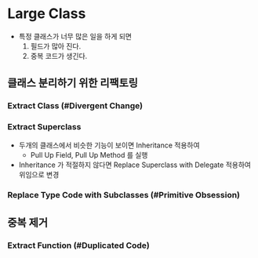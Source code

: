 # Large Class
* 특정 클래스가 너무 많은 일을 하게 되면
  1. 필드가 많아 진다.
  2. 중복 코드가 생긴다.

## 클래스 분리하기 위한 리팩토링
### Extract Class (#Divergent Change)
### Extract Superclass
* 두개의 클래스에서 비슷한 기능이 보이면 Inheritance 적용하여
  * Pull Up Field, Pull Up Method 를 실행
* Inheritance 가 적절하지 않다면 Replace Superclass with Delegate 적용하여 위임으로 변경
### Replace Type Code with Subclasses (#Primitive Obsession)

## 중복 제거
### Extract Function (#Duplicated Code)